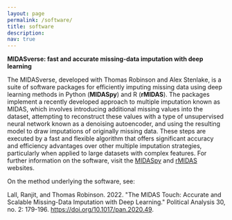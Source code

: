 ```yaml
---
layout: page
permalink: /software/
title: software
description:
nav: true
---
```


**MIDASverse: fast and accurate missing-data imputation with deep learning**

The MIDASverse, developed with Thomas Robinson and Alex Stenlake, is a suite of software packages for efficiently imputing missing data using deep learning methods in Python (**MIDASpy**) and R (**rMIDAS**). The packages implement a recently developed approach to multiple imputation known as MIDAS, which involves introducing additional missing values into the dataset, attempting to reconstruct these values with a type of unsupervised neural network known as a denoising autoencoder, and using the resulting model to draw imputations of originally missing data. These steps are executed by a fast and flexible algorithm that offers significant accuracy and efficiency advantages over other multiple imputation strategies, particularly when applied to large datasets with complex features. For further information on the software, visit the [MIDASpy](https://github.com/MIDASverse) and [rMIDAS](https://github.com/MIDASverse) websites.

On the method underlying the software, see:

Lall, Ranjit, and Thomas Robinson. 2022. "The MIDAS Touch: Accurate and Scalable Missing-Data Imputation with Deep Learning." Political Analysis 30, no. 2: 179-196. https://doi.org/10.1017/pan.2020.49.

